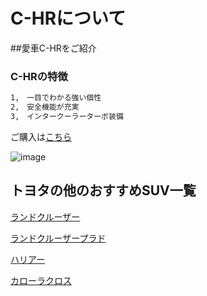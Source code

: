 # C-HRについて

##愛車C-HRをご紹介

### C-HRの特徴

```markdown
1,　一目でわかる強い個性
2,　安全機能が充実
3,　インタークーラーターボ装備

```

ご購入は[こちら](https://toyota.jp/c-hr/)

![image](https://toyota.jp/pages/contents/c-hr/001_p_006/4.0/image/gallery_des-ext_01.jpg)

## トヨタの他のおすすめSUV一覧

[ランドクルーザー](https://toyota.jp/landcruiser/)


[ランドクルーザープラド](https://toyota.jp/landcruiserprado/)


[ハリアー](https://toyota.jp/harrier/)


[カローラクロス](https://toyota.jp/corollacross/)


